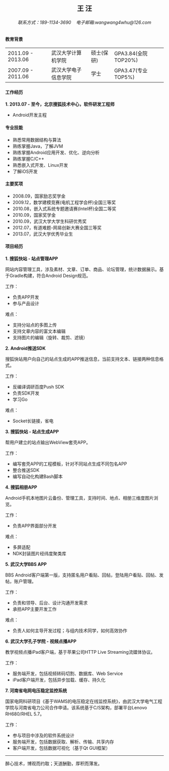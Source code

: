 <center><h2>王	汪</h2></center>
<center><h6>联系方式：189-1134-3690&nbsp;&nbsp;&nbsp;&nbsp;电子邮箱:wangwang4whu@126.com</h6></center>

#### 教育背景
<table>
    <tr>
        <td>2011.09 - 2013.06</td>
        <td>武汉大学计算机学院</td>
        <td>硕士(保研)</td>
        <td>GPA3.84(全院TOP20%)</td>
    </tr>
    <tr>
        <td>2007.09 - 2011.06</td>
        <td>武汉大学电子信息学院</td>
        <td>学士</td>
        <td>GPA3.47(专业TOP5%)</td>
    </tr>
</table>

#### 工作经历
**1. 2013.07 - 至今，北京搜狐技术中心，软件研发工程师**
* Android开发主程

#### 专业技能
* 熟悉常用数据结构与算法
* 熟练掌握Java，了解JVM
* 熟练掌握Android应用开发、优化、逆向分析
* 熟练掌握C/C++
* 熟悉嵌入式开发、Linux开发
* 了解iOS开发

#### 主要奖项
* 2008.09，国家励志奖学金
* 2009.12，数学建模竞赛(电机工程学会杯)全国三等奖
* 2010.08，嵌入式系统专题邀请赛(Intel杯)全国二等奖
* 2010.09，国家奖学金
* 2010.09，武汉大学大学生科研优秀奖
* 2012.07，有道难题-网易创新大赛全国三等奖
* 2013.07，武汉大学优秀毕业生

#### 项目经历
**1. 搜狐快站 - 站点管理APP**

网站内容管理工具，涉及素材、文章、订单、商品、论坛管理，统计数据展示。基于Gradle构建，符合Android Design规范。  
  
工作：
* 负责APP开发
* 参与产品设计
  
难点：
* 支持分站点的多图上传
* 支持文章内容的富文本编辑
* 支持图片的编辑（旋转、裁剪、滤镜）

**2. Android推送SDK**

搜狐快站用户向自己的站点生成的APP推送信息，当前支持文本、链接两种信息格式。
  
工作：
* 反编译调研百度Push SDK
* 负责SDK开发
* 学习Go
  
难点：
* Socket长链接，省电

**3. 搜狐快站 - 站点生成APP**

帮用户建立的站点输出WebView套壳APP。
  
工作：
* 编写套壳APP的工程模板，针对不同站点生成不同包名APP
* 整合推送SDK
* 编写自动化构建Bash脚本

**4. 搜狐相册APP**

Android手机本地图片云备份、管理工具，支持时间、地点、相册三维度图片浏览。
  
工作：
* 负责APP界面部分开发
  
难点：
* 多屏适配
* NDK封装图片经纬度聚类库

**5. 武汉大学BBS APP**

BBS Android客户端第一版，支持匿名用户看贴、回帖，登陆用户看贴、回帖、发帖，账户管理。
  
工作：
* 负责和领导、后台、设计沟通开发需求
* 承担APP主要开发工作
  
难点：
* 负责人如何主导开发过程；与组内技术同学，如何高效协作

**6. 武汉大学孔子学院 - 视频点播APP**

教学视频点播iPad客户端，基于苹果公司HTTP Live Streaming流媒体协议。
  
工作：
* 服务端开发，包括视频转码切割、数据库、Web Service
* iPad客户端开发，包括异步加载、缓存、持久化

**7. 河南省电网电压稳定监控系统**

国家电网科研项目《基于WAMS的电压稳定在线监控系统》，由武汉大学电气工程学院与河南省电力公司合作申请。该系统基于C/S架构，部署平台Lenovo RH680/RHEL 5.7。
  
工作：
* 参与项目中涉及的软件系统设计
* 服务端开发，包括数据获取、解析、传输、共享内存
* 客户端开发，包括数据可视化（基于Qt GUI框架）

---
醉心技术，博观而约取；天道酬勤，厚积而薄发。
